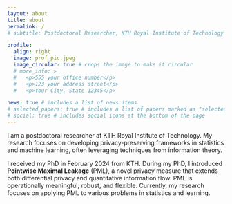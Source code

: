 ```yaml
---
layout: about
title: about
permalink: /
# subtitle: Postdoctoral Researcher, KTH Royal Institute of Technology

profile:
  align: right
  image: prof_pic.jpeg
  image_circular: true # crops the image to make it circular
  # more_info: >
  #   <p>555 your office number</p>
  #   <p>123 your address street</p>
  #   <p>Your City, State 12345</p>

news: true # includes a list of news items
# selected_papers: true # includes a list of papers marked as "selected={true}"
# social: true # includes social icons at the bottom of the page
---
```


I am a postdoctoral researcher at KTH Royal Institute of Technology. My research focuses on developing privacy-preserving frameworks in statistics and machine learning, often leveraging techniques from information theory.

I received my PhD in February 2024 from KTH. During my PhD, I introduced **Pointwise Maximal Leakage** (PML), a novel privacy measure that extends both differential privacy and quantitative information flow. PML is operationally meaningful, robust, and flexible. Currently, my research focuses on applying PML to various problems in statistics and learning.

